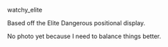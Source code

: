 watchy_elite

Based off the Elite Dangerous positional display.

No photo yet because I need to balance things better.